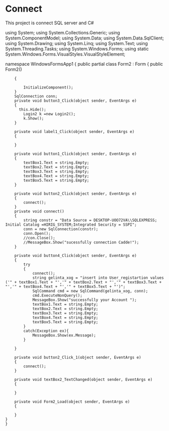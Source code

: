 # Connect
This project is connect SQL server and C#

using System;
using System.Collections.Generic;
using System.ComponentModel;
using System.Data;
using System.Data.SqlClient;
using System.Drawing;
using System.Linq;
using System.Text;
using System.Threading.Tasks;
using System.Windows.Forms;
using static System.Windows.Forms.VisualStyles.VisualStyleElement;


namespace WindowsFormsApp1
{
    public partial class Form2 : Form
    {
        public Form2()

        {
            
            InitializeComponent();
        }
        SqlConnection conn;
        private void button3_Click(object sender, EventArgs e)
        {
          this.Hide();
            Login2 k =new Login2();
            k.Show(); 
        }

        private void label1_Click(object sender, EventArgs e)
        {

        }

        private void button1_Click(object sender, EventArgs e)
        {
            textBox1.Text = string.Empty;
            textBox2.Text = string.Empty;
            textBox3.Text = string.Empty;
            textBox4.Text = string.Empty;
            textBox5.Text = string.Empty;
        }

        private void button2_Click(object sender, EventArgs e)
        {
            connect();
        }
        private void connect()
        {
            string constr = "Data Source = DESKTOP-UOO72VA\\SQLEXPRESS; Initial Catalog =HIRIG_SYSTEM;Integrated Security = SSPI";
            conn = new SqlConnection(constr);
            conn.Open();
            //con.Close();
            //MessageBox.Show("sucessfully connection Cadde!");
        }

        private void button4_Click(object sender, EventArgs e)
        {
            try
            {
                connect();
                string gelinta_xog = "insert into User_registartion values ('" + textBox1.Text + "','" + textBox2.Text + "','" + textBox3.Text + "','" + textBox4.Text + "','" + textBox5.Text + "')";
                SqlCommand cmd = new SqlCommand(gelinta_xog, conn);
                cmd.ExecuteNonQuery();
                MessageBox.Show("successfully your Account ");
                textBox1.Text = string.Empty;
                textBox2.Text = string.Empty;
                textBox3.Text = string.Empty;
                textBox4.Text = string.Empty;
                textBox5.Text = string.Empty;
            }
            catch(Exception ex){
                MessageBox.Show(ex.Message);
            }

        }

        private void button2_Click_1(object sender, EventArgs e)
        {
            connect();
        }

        private void textBox2_TextChanged(object sender, EventArgs e)
        {

        }

        private void Form2_Load(object sender, EventArgs e)
        {

        }
    }
    }
    

